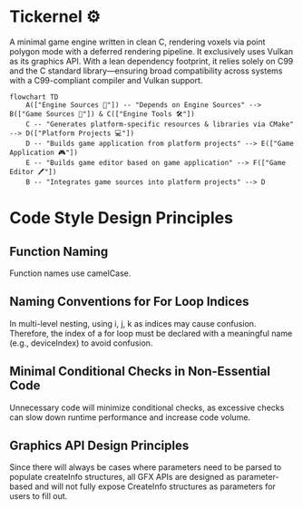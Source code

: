 # Tickernel ⚙
A minimal game engine written in clean C, rendering voxels via point polygon mode with a deferred rendering pipeline. It exclusively uses Vulkan as its graphics API.
With a lean dependency footprint, it relies solely on C99 and the C standard library—ensuring broad compatibility across systems with a C99-compliant compiler and Vulkan support.

``` mermaid
flowchart TD
    A(["Engine Sources 📘"]) -- "Depends on Engine Sources" --> B(["Game Sources 📙"]) & C(["Engine Tools 🛠️"])
    C -- "Generates platform-specific resources & libraries via CMake" --> D(["Platform Projects 💻"])
    D -- "Builds game application from platform projects" --> E(["Game Application 🎮"])
    E -- "Builds game editor based on game application" --> F(["Game Editor 🖊️"])
    B -- "Integrates game sources into platform projects" --> D
```

# Code Style Design Principles

## Function Naming
Function names use camelCase.

## Naming Conventions for For Loop Indices
In multi-level nesting, using i, j, k as indices may cause confusion. Therefore, the index of a for loop must be declared with a meaningful name (e.g., deviceIndex) to avoid confusion.

## Minimal Conditional Checks in Non-Essential Code
Unnecessary code will minimize conditional checks, as excessive checks can slow down runtime performance and increase code volume.

## Graphics API Design Principles
Since there will always be cases where parameters need to be parsed to populate createInfo structures, all GFX APIs are designed as parameter-based and will not fully expose CreateInfo structures as parameters for users to fill out.